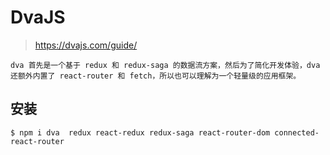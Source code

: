 # DvaJS

> https://dvajs.com/guide/

```
dva 首先是一个基于 redux 和 redux-saga 的数据流方案，然后为了简化开发体验，dva 还额外内置了 react-router 和 fetch，所以也可以理解为一个轻量级的应用框架。
```

## 安装

`$ npm i dva  redux react-redux redux-saga react-router-dom connected-react-router`